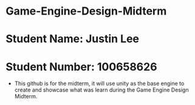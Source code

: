 # Game-Engine-Design-Midterm
# Student Name: Justin Lee 
# Student Number: 100658626

- This github is for the midterm, it will use unity as the base engine to create and showcase what was learn during the Game Engine Design Midterm.
